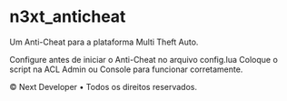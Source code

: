# n3xt_anticheat
Um Anti-Cheat para a plataforma Multi Theft Auto.

Configure antes de iniciar o Anti-Cheat no arquivo config.lua
Coloque o script na ACL Admin ou Console para funcionar corretamente.

© Next Developer • Todos os direitos reservados.
